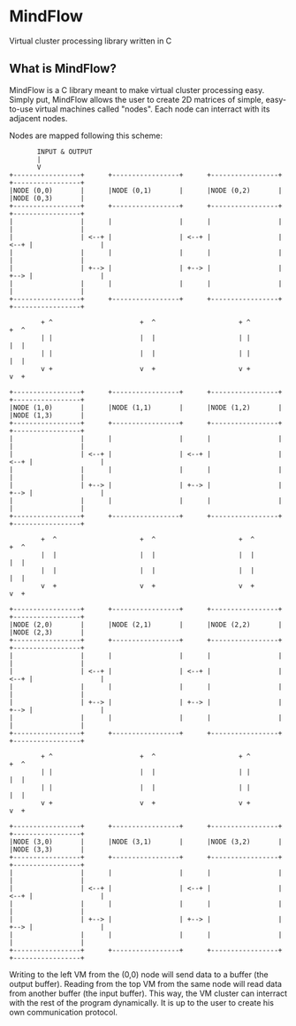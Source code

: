 # MindFlow
Virtual cluster processing library written in C

## What is MindFlow?

MindFlow is a C library meant to make virtual cluster processing easy. Simply put, MindFlow allows the user to create 2D matrices of simple, easy-to-use virtual machines called "nodes". Each node can interract with its adjacent nodes.

Nodes are mapped following this scheme:

           INPUT & OUTPUT
           |
           V
    +-----------------+      +-----------------+      +-----------------+      +-----------------+
    |NODE (0,0)       |      |NODE (0,1)       |      |NODE (0,2)       |      |NODE (0,3)       |
    +-----------------+      +-----------------+      +-----------------+      +-----------------+
    |                 |      |                 |      |                 |      |                 |
    |                 | <--+ |                 | <--+ |                 | <--+ |                 |
    |                 |      |                 |      |                 |      |                 |
    |                 | +--> |                 | +--> |                 | +--> |                 |
    |                 |      |                 |      |                 |      |                 |
    +-----------------+      +-----------------+      +-----------------+      +-----------------+
    
            + ^                      +  ^                     + ^                      +  ^
            | |                      |  |                     | |                      |  |
            | |                      |  |                     | |                      |  |
            v +                      v  +                     v +                      v  +
    
    +-----------------+      +-----------------+      +-----------------+      +-----------------+
    |NODE (1,0)       |      |NODE (1,1)       |      |NODE (1,2)       |      |NODE (1,3)       |
    +-----------------+      +-----------------+      +-----------------+      +-----------------+
    |                 |      |                 |      |                 |      |                 |
    |                 | <--+ |                 | <--+ |                 | <--+ |                 |
    |                 |      |                 |      |                 |      |                 |
    |                 | +--> |                 | +--> |                 | +--> |                 |
    |                 |      |                 |      |                 |      |                 |
    +-----------------+      +-----------------+      +-----------------+      +-----------------+
    
            +  ^                     +  ^                     +  ^                     +  ^
            |  |                     |  |                     |  |                     |  |
            |  |                     |  |                     |  |                     |  |
            v  +                     v  +                     v  +                     v  +
    
    +-----------------+      +-----------------+      +-----------------+      +-----------------+
    |NODE (2,0)       |      |NODE (2,1)       |      |NODE (2,2)       |      |NODE (2,3)       |
    +-----------------+      +-----------------+      +-----------------+      +-----------------+
    |                 |      |                 |      |                 |      |                 |
    |                 | <--+ |                 | <--+ |                 | <--+ |                 |
    |                 |      |                 |      |                 |      |                 |
    |                 | +--> |                 | +--> |                 | +--> |                 |
    |                 |      |                 |      |                 |      |                 |
    +-----------------+      +-----------------+      +-----------------+      +-----------------+
    
            + ^                      +  ^                     + ^                      +  ^
            | |                      |  |                     | |                      |  |
            | |                      |  |                     | |                      |  |
            v +                      v  +                     v +                      v  +
    
    +-----------------+      +-----------------+      +-----------------+      +-----------------+
    |NODE (3,0)       |      |NODE (3,1)       |      |NODE (3,2)       |      |NODE (3,3)       |
    +-----------------+      +-----------------+      +-----------------+      +-----------------+
    |                 |      |                 |      |                 |      |                 |
    |                 | <--+ |                 | <--+ |                 | <--+ |                 |
    |                 |      |                 |      |                 |      |                 |
    |                 | +--> |                 | +--> |                 | +--> |                 |
    |                 |      |                 |      |                 |      |                 |
    +-----------------+      +-----------------+      +-----------------+      +-----------------+
    
Writing to the left VM from the (0,0) node will send data to a buffer (the output buffer). Reading from the top VM from the same node will read data from another buffer (the input buffer). This way, the VM cluster can interract with the rest of the program dynamically. It is up to the user to create his own communication protocol.
